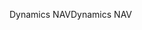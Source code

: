 <span data-ttu-id="bf99d-101">Dynamics NAV</span><span class="sxs-lookup"><span data-stu-id="bf99d-101">Dynamics NAV</span></span>